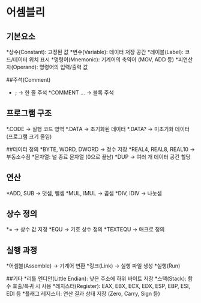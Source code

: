 # 어셈블리

## 기본요소
*상수(Constant): 고정된 값
*변수(Variable): 데이터 저장 공간
*레이블(Label): 코드/데이터 위치 표시
*명령어(Mnemonic): 기계어의 축약어 (MOV, ADD 등)
*피연산자(Operand): 명령어의 입력/출력 값

##주석(Comment)
* ; → 한 줄 주석
*COMMENT ... → 블록 주석

## 프로그램 구조
*.CODE → 실행 코드 영역
*.DATA → 초기화된 데이터
*.DATA? → 미초기화 데이터 (프로그램 크기 줄임)

##데이터 정의
*BYTE, WORD, DWORD → 정수 저장
*REAL4, REAL8, REAL10 → 부동소수점
*문자열: 널 종료 문자열 (0으로 끝남)
*DUP → 여러 개 데이터 공간 할당

## 연산
*ADD, SUB → 덧셈, 뺄셈
*MUL, IMUL → 곱셈
*DIV, IDIV → 나눗셈

## 상수 정의
*= → 상수 값 지정
*EQU → 기호 상수 정의
*TEXTEQU → 매크로 정의

## 실행 과정
*어셈블(Assemble) → 기계어 변환
*링크(Link) → 실행 파일 생성
*실행(Run)

##기타
*리틀 엔디안(Little Endian): 낮은 주소에 하위 바이트 저장
*스택(Stack): 함수 호출/복귀 시 사용
*레지스터(Register): EAX, EBX, ECX, EDX, ESP, EBP, ESI, EDI 등
*플래그 레지스터: 연산 결과 상태 저장 (Zero, Carry, Sign 등)